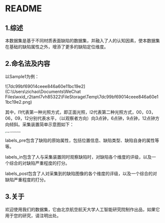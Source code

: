 # README

## 1.综述

本数据集是基于不同材质表面缺陷的数据集，并融入了人的认知因素，使本数据集在基础的缺陷属性之外，增添了更多的缺陷定位维度。

## 2.命名法及内容

以Sample1为例：

![7dc99bf69014ceee846a60e11bc19e2](C:\Users\zichao\Documents\WeChat Files\wxid_r2taml7vh85322\FileStorage\Temp\7dc99bf69014ceee846a60e11bc19e2.png)

其中，l1代表第一种光照方式，即正面光照，l2代表第二种光照方式，00，03，06，09，12分别代表水平，（以观察者方向）向3点钟，6点钟，9点钟，12点钟方向倾斜。采集装置简单示意图如下：

<img src="C:\Users\zichao\AppData\Roaming\Typora\typora-user-images\image-20231203154312936.png" alt="image-20231203154312936" style="zoom: 25%;" />

labels_pre包含了缺陷的原始属性，包括位置信息、缺陷类型、缺陷自身的属性等等。

labels_in包含了人与采集装置同时观察缺陷时，对缺陷各个维度的评级，以及一个综合的对缺陷严重程度的打分。

labels_post包含了人对采集到的缺陷图像的各个维度的评级，以及一个综合的对缺陷严重程度的打分。

## 3.关于

欢迎使用我们的数据集，它由北京航空航天大学人工智能研究院制作出品，如果它用于您的研究，请注明出处。